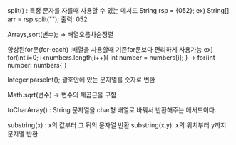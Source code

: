 split() : 특정 문자를 자를때 사용할 수 있는 메서드
String rsp = {052};
ex) String[] arr = rsp.split("");
출력: 052

Arrays,sort(변수);  -> 배열오름차순정렬

향상된for문(for-each)
:배열을 사용할때 기존for문보다 편리하게 사용가능
ex) for(int i=0; i<numbers.length;i++){
int number = numbers[i];
}
-> for(int number: numbers{
}

 Integer.parseInt(); 괄호안에 있는 문자열를 숫자로 변환

Math.sqrt(변수) -> 변수의 제곱근을 구함

toCharArray() : String 문자열을 char형 배열로 바꿔서 반환해주는 메서드이다.

substring(x) : x의 값부터 그 뒤의 문자열 반환 
substring(x,y): x의 위치부터 y까지 문자열 반환
